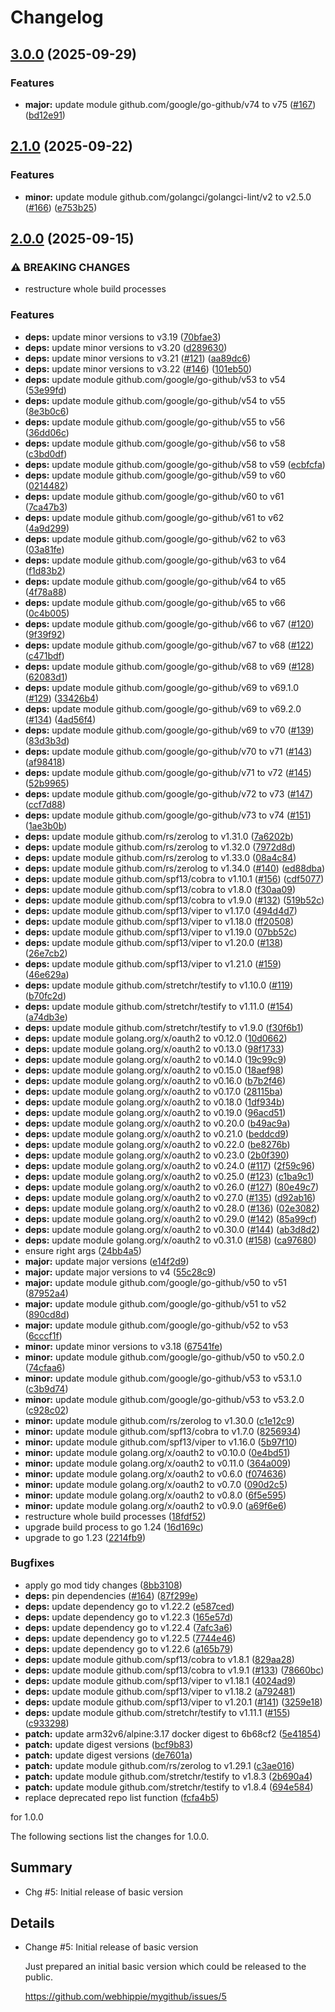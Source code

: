 # Changelog

## [3.0.0](https://github.com/webhippie/mygithub/compare/v2.1.0...v3.0.0) (2025-09-29)


### Features

* **major:** update module github.com/google/go-github/v74 to v75 ([#167](https://github.com/webhippie/mygithub/issues/167)) ([bd12e91](https://github.com/webhippie/mygithub/commit/bd12e91c46b42d609a9c98b27f9ecf28ebbf24d9))

## [2.1.0](https://github.com/webhippie/mygithub/compare/v2.0.0...v2.1.0) (2025-09-22)


### Features

* **minor:** update module github.com/golangci/golangci-lint/v2 to v2.5.0 ([#166](https://github.com/webhippie/mygithub/issues/166)) ([e753b25](https://github.com/webhippie/mygithub/commit/e753b25603f0ecb6c33c561a3c17fa7694754e4b))

## [2.0.0](https://github.com/webhippie/mygithub/compare/v1.0.0...v2.0.0) (2025-09-15)


### ⚠ BREAKING CHANGES

* restructure whole build processes

### Features

* **deps:** update minor versions to v3.19 ([70bfae3](https://github.com/webhippie/mygithub/commit/70bfae3ffe6cb886624b799ac9a49999fdbf504d))
* **deps:** update minor versions to v3.20 ([d289630](https://github.com/webhippie/mygithub/commit/d289630750a7a9e360f31c50eeb9cee6e678b7d4))
* **deps:** update minor versions to v3.21 ([#121](https://github.com/webhippie/mygithub/issues/121)) ([aa89dc6](https://github.com/webhippie/mygithub/commit/aa89dc67deb4a2182d0153990a341a8f972140f3))
* **deps:** update minor versions to v3.22 ([#146](https://github.com/webhippie/mygithub/issues/146)) ([101eb50](https://github.com/webhippie/mygithub/commit/101eb50924e51c80836c475788c6fd640ac37275))
* **deps:** update module github.com/google/go-github/v53 to v54 ([53e99fd](https://github.com/webhippie/mygithub/commit/53e99fd2d32aff2398fc6e874269f62b2deba308))
* **deps:** update module github.com/google/go-github/v54 to v55 ([8e3b0c6](https://github.com/webhippie/mygithub/commit/8e3b0c6dab4e9de06d2ca8478c268570caad1ca0))
* **deps:** update module github.com/google/go-github/v55 to v56 ([36dd06c](https://github.com/webhippie/mygithub/commit/36dd06c702e96ae923d4742287ea35728ab8e100))
* **deps:** update module github.com/google/go-github/v56 to v58 ([c3bd0df](https://github.com/webhippie/mygithub/commit/c3bd0dfd28bfa6fe632767f0db063dfdbf307e98))
* **deps:** update module github.com/google/go-github/v58 to v59 ([ecbfcfa](https://github.com/webhippie/mygithub/commit/ecbfcfa3bb0ed78dcec3b448426a7d1eaba43a40))
* **deps:** update module github.com/google/go-github/v59 to v60 ([0214482](https://github.com/webhippie/mygithub/commit/0214482875baefe1c8da9aefdc28856abcd9c609))
* **deps:** update module github.com/google/go-github/v60 to v61 ([7ca47b3](https://github.com/webhippie/mygithub/commit/7ca47b3e57f38c7bccfc8c106ab85c57219f91b7))
* **deps:** update module github.com/google/go-github/v61 to v62 ([4a9d299](https://github.com/webhippie/mygithub/commit/4a9d299e5bfd3a54b866db1efa50f06af35edbe1))
* **deps:** update module github.com/google/go-github/v62 to v63 ([03a81fe](https://github.com/webhippie/mygithub/commit/03a81fe566eae123f0c1c90853025b19517428a6))
* **deps:** update module github.com/google/go-github/v63 to v64 ([f1d83b2](https://github.com/webhippie/mygithub/commit/f1d83b2905d9478015e9630bc6be4aea93bcbfe5))
* **deps:** update module github.com/google/go-github/v64 to v65 ([4f78a88](https://github.com/webhippie/mygithub/commit/4f78a8889a8a89cf9f6c6f450578fdefcf4d6629))
* **deps:** update module github.com/google/go-github/v65 to v66 ([0c4b005](https://github.com/webhippie/mygithub/commit/0c4b005da1820bf15a2c3461fd172632685b0d6c))
* **deps:** update module github.com/google/go-github/v66 to v67 ([#120](https://github.com/webhippie/mygithub/issues/120)) ([9f39f92](https://github.com/webhippie/mygithub/commit/9f39f92f06eeb441deae7eb9560c0da2d3451737))
* **deps:** update module github.com/google/go-github/v67 to v68 ([#122](https://github.com/webhippie/mygithub/issues/122)) ([c471bdf](https://github.com/webhippie/mygithub/commit/c471bdfcc2c0878de26b0b06e8b6ede1be38ddb7))
* **deps:** update module github.com/google/go-github/v68 to v69 ([#128](https://github.com/webhippie/mygithub/issues/128)) ([62083d1](https://github.com/webhippie/mygithub/commit/62083d174779a9cb41f80845e58a075c866c3f48))
* **deps:** update module github.com/google/go-github/v69 to v69.1.0 ([#129](https://github.com/webhippie/mygithub/issues/129)) ([33426b4](https://github.com/webhippie/mygithub/commit/33426b4ac7c4442224aeaa93faae7f3bd6e8275a))
* **deps:** update module github.com/google/go-github/v69 to v69.2.0 ([#134](https://github.com/webhippie/mygithub/issues/134)) ([4ad56f4](https://github.com/webhippie/mygithub/commit/4ad56f408d5bc9fced6b414bc9ffb2e898875f5d))
* **deps:** update module github.com/google/go-github/v69 to v70 ([#139](https://github.com/webhippie/mygithub/issues/139)) ([83d3b3d](https://github.com/webhippie/mygithub/commit/83d3b3d2fdb46986c97aff8ba8751a3c711173f3))
* **deps:** update module github.com/google/go-github/v70 to v71 ([#143](https://github.com/webhippie/mygithub/issues/143)) ([af98418](https://github.com/webhippie/mygithub/commit/af98418d8454015e3b4483f7f4fd8d96624ab056))
* **deps:** update module github.com/google/go-github/v71 to v72 ([#145](https://github.com/webhippie/mygithub/issues/145)) ([52b9965](https://github.com/webhippie/mygithub/commit/52b996531f5ccd13c8b2ffbce08e5b341240a1f8))
* **deps:** update module github.com/google/go-github/v72 to v73 ([#147](https://github.com/webhippie/mygithub/issues/147)) ([ccf7d88](https://github.com/webhippie/mygithub/commit/ccf7d88de33cd0331d549403fca3140210b2daa5))
* **deps:** update module github.com/google/go-github/v73 to v74 ([#151](https://github.com/webhippie/mygithub/issues/151)) ([1ae3b0b](https://github.com/webhippie/mygithub/commit/1ae3b0ba711aa60712274224c7989f9277043820))
* **deps:** update module github.com/rs/zerolog to v1.31.0 ([7a6202b](https://github.com/webhippie/mygithub/commit/7a6202bdd4b592d8039840fe90cd13ccef2e81dd))
* **deps:** update module github.com/rs/zerolog to v1.32.0 ([7972d8d](https://github.com/webhippie/mygithub/commit/7972d8d49f2e09c08aae1ba08e4b7d8142598088))
* **deps:** update module github.com/rs/zerolog to v1.33.0 ([08a4c84](https://github.com/webhippie/mygithub/commit/08a4c8405e57578ac6c7476f094ca6441b6e4234))
* **deps:** update module github.com/rs/zerolog to v1.34.0 ([#140](https://github.com/webhippie/mygithub/issues/140)) ([ed88dba](https://github.com/webhippie/mygithub/commit/ed88dba9c8163836528be3d41d188aae30fb8699))
* **deps:** update module github.com/spf13/cobra to v1.10.1 ([#156](https://github.com/webhippie/mygithub/issues/156)) ([cdf5077](https://github.com/webhippie/mygithub/commit/cdf5077ff83437d96f5755b18e0ccafd59246dc6))
* **deps:** update module github.com/spf13/cobra to v1.8.0 ([f30aa09](https://github.com/webhippie/mygithub/commit/f30aa09ab90f68e9c9bf0bc9e9ef90065350b0fe))
* **deps:** update module github.com/spf13/cobra to v1.9.0 ([#132](https://github.com/webhippie/mygithub/issues/132)) ([519b52c](https://github.com/webhippie/mygithub/commit/519b52c194d44551ecfcf2547fbd8b8fe6dbe01f))
* **deps:** update module github.com/spf13/viper to v1.17.0 ([494d4d7](https://github.com/webhippie/mygithub/commit/494d4d7339d1debd81fe27ca98c639079fc9a549))
* **deps:** update module github.com/spf13/viper to v1.18.0 ([ff20508](https://github.com/webhippie/mygithub/commit/ff205082bc7c1fd25f04e7bce9e4accfd5c629a1))
* **deps:** update module github.com/spf13/viper to v1.19.0 ([07bb52c](https://github.com/webhippie/mygithub/commit/07bb52c61b79ca15a48a4e09f325f71fec39f8d9))
* **deps:** update module github.com/spf13/viper to v1.20.0 ([#138](https://github.com/webhippie/mygithub/issues/138)) ([26e7cb2](https://github.com/webhippie/mygithub/commit/26e7cb2c9d6f5840daf56abfc776e72baa348149))
* **deps:** update module github.com/spf13/viper to v1.21.0 ([#159](https://github.com/webhippie/mygithub/issues/159)) ([46e629a](https://github.com/webhippie/mygithub/commit/46e629ac6f7b8cd18f054412976156d78be6ebbb))
* **deps:** update module github.com/stretchr/testify to v1.10.0 ([#119](https://github.com/webhippie/mygithub/issues/119)) ([b70fc2d](https://github.com/webhippie/mygithub/commit/b70fc2dc5fec870892bedc3a614eddd572d74c2f))
* **deps:** update module github.com/stretchr/testify to v1.11.0 ([#154](https://github.com/webhippie/mygithub/issues/154)) ([a74db3e](https://github.com/webhippie/mygithub/commit/a74db3ee5c8af17fe1a30040fc000096e43c24d0))
* **deps:** update module github.com/stretchr/testify to v1.9.0 ([f30f6b1](https://github.com/webhippie/mygithub/commit/f30f6b16c489475b6ebaec8017279814df157e4f))
* **deps:** update module golang.org/x/oauth2 to v0.12.0 ([10d0662](https://github.com/webhippie/mygithub/commit/10d0662a53d022bb2d4f78cdf4c831611dfbf89e))
* **deps:** update module golang.org/x/oauth2 to v0.13.0 ([98f1733](https://github.com/webhippie/mygithub/commit/98f17339de82bc3f0c239d1f7c5f54ee34dedb46))
* **deps:** update module golang.org/x/oauth2 to v0.14.0 ([19c99c9](https://github.com/webhippie/mygithub/commit/19c99c902353f93370dc27976990fb5ebd4cb10a))
* **deps:** update module golang.org/x/oauth2 to v0.15.0 ([18aef98](https://github.com/webhippie/mygithub/commit/18aef98b89cb190d05298f0ff62972d46efac42d))
* **deps:** update module golang.org/x/oauth2 to v0.16.0 ([b7b2f46](https://github.com/webhippie/mygithub/commit/b7b2f466dfe336ccc9e6fd038c7d58f674cfdd45))
* **deps:** update module golang.org/x/oauth2 to v0.17.0 ([28115ba](https://github.com/webhippie/mygithub/commit/28115baf0863a1db28ec207aef2b7f766e6b96b5))
* **deps:** update module golang.org/x/oauth2 to v0.18.0 ([1df934b](https://github.com/webhippie/mygithub/commit/1df934bb7477729dac772db1443a0e62ebe384e6))
* **deps:** update module golang.org/x/oauth2 to v0.19.0 ([96acd51](https://github.com/webhippie/mygithub/commit/96acd51b063cc3db86b256688290ac64f30f5fc2))
* **deps:** update module golang.org/x/oauth2 to v0.20.0 ([b49ac9a](https://github.com/webhippie/mygithub/commit/b49ac9a8b89d6d47036e1bd35ce9712ae75d453e))
* **deps:** update module golang.org/x/oauth2 to v0.21.0 ([beddcd9](https://github.com/webhippie/mygithub/commit/beddcd9575d2dbab60d121f5f015f0d3a1d1bbe5))
* **deps:** update module golang.org/x/oauth2 to v0.22.0 ([be8276b](https://github.com/webhippie/mygithub/commit/be8276be777a9cfb643998e1e7b854909fe2c5df))
* **deps:** update module golang.org/x/oauth2 to v0.23.0 ([2b0f390](https://github.com/webhippie/mygithub/commit/2b0f39093922a42833629b3cc66cef96435ea4b3))
* **deps:** update module golang.org/x/oauth2 to v0.24.0 ([#117](https://github.com/webhippie/mygithub/issues/117)) ([2f59c96](https://github.com/webhippie/mygithub/commit/2f59c96886ae3d88f70f37703f4aca39f0b115f4))
* **deps:** update module golang.org/x/oauth2 to v0.25.0 ([#123](https://github.com/webhippie/mygithub/issues/123)) ([c1ba9c1](https://github.com/webhippie/mygithub/commit/c1ba9c1c91152272975aee75c58ab0c88ea16457))
* **deps:** update module golang.org/x/oauth2 to v0.26.0 ([#127](https://github.com/webhippie/mygithub/issues/127)) ([80e49c7](https://github.com/webhippie/mygithub/commit/80e49c76cbdfe3ecd9aadbb363c7e5a8e09dd677))
* **deps:** update module golang.org/x/oauth2 to v0.27.0 ([#135](https://github.com/webhippie/mygithub/issues/135)) ([d92ab16](https://github.com/webhippie/mygithub/commit/d92ab16aa367d56bb1ac43b9dd45ed0e03714a09))
* **deps:** update module golang.org/x/oauth2 to v0.28.0 ([#136](https://github.com/webhippie/mygithub/issues/136)) ([02e3082](https://github.com/webhippie/mygithub/commit/02e3082844b534b6c710e23d5c152a6ce1467a53))
* **deps:** update module golang.org/x/oauth2 to v0.29.0 ([#142](https://github.com/webhippie/mygithub/issues/142)) ([85a99cf](https://github.com/webhippie/mygithub/commit/85a99cf314c9b981bff05ba8ea7b5220414c262a))
* **deps:** update module golang.org/x/oauth2 to v0.30.0 ([#144](https://github.com/webhippie/mygithub/issues/144)) ([ab3d8d2](https://github.com/webhippie/mygithub/commit/ab3d8d2b39cf6fb0a25f681f647487328129238c))
* **deps:** update module golang.org/x/oauth2 to v0.31.0 ([#158](https://github.com/webhippie/mygithub/issues/158)) ([ca97680](https://github.com/webhippie/mygithub/commit/ca97680258da2fd466f19518cf1212c3c73eda65))
* ensure right args ([24bb4a5](https://github.com/webhippie/mygithub/commit/24bb4a57c2286f8e68e66c9ceba436003aa1e535))
* **major:** update major versions ([e14f2d9](https://github.com/webhippie/mygithub/commit/e14f2d9b576e20d9ad6d39d776d0bedfb1a3db76))
* **major:** update major versions to v4 ([55c28c9](https://github.com/webhippie/mygithub/commit/55c28c98b5b74039edb18d556b23fffed9b311db))
* **major:** update module github.com/google/go-github/v50 to v51 ([87952a4](https://github.com/webhippie/mygithub/commit/87952a42c9885fe55a4110c1f8fe6fc8c8f40286))
* **major:** update module github.com/google/go-github/v51 to v52 ([890cd8d](https://github.com/webhippie/mygithub/commit/890cd8d2dfd2d2e546c7f51e769d8c2b86961097))
* **major:** update module github.com/google/go-github/v52 to v53 ([6cccf1f](https://github.com/webhippie/mygithub/commit/6cccf1f786da3cadeda6e86a02c924582654a38e))
* **minor:** update minor versions to v3.18 ([67541fe](https://github.com/webhippie/mygithub/commit/67541fead9bcc85361dda02d36921e3301d56d69))
* **minor:** update module github.com/google/go-github/v50 to v50.2.0 ([74cfaa6](https://github.com/webhippie/mygithub/commit/74cfaa6378d3ed75e1c95decc3d1ad0041c942b5))
* **minor:** update module github.com/google/go-github/v53 to v53.1.0 ([c3b9d74](https://github.com/webhippie/mygithub/commit/c3b9d743e1f650ccd1f6338dffb5e0a6badd8f3d))
* **minor:** update module github.com/google/go-github/v53 to v53.2.0 ([c928c02](https://github.com/webhippie/mygithub/commit/c928c02c4f6b6e483258300626fb50855a00bd8b))
* **minor:** update module github.com/rs/zerolog to v1.30.0 ([c1e12c9](https://github.com/webhippie/mygithub/commit/c1e12c9fa25d7413598cb69c938c66b6a871f5a1))
* **minor:** update module github.com/spf13/cobra to v1.7.0 ([8256934](https://github.com/webhippie/mygithub/commit/8256934bac5878f8c2c06a4702030dca966a22d8))
* **minor:** update module github.com/spf13/viper to v1.16.0 ([5b97f10](https://github.com/webhippie/mygithub/commit/5b97f106719789a8a797444e3ea26ae60132dac9))
* **minor:** update module golang.org/x/oauth2 to v0.10.0 ([0e4bd51](https://github.com/webhippie/mygithub/commit/0e4bd5129f4da27ad2ac756684f8c37555d802b1))
* **minor:** update module golang.org/x/oauth2 to v0.11.0 ([364a009](https://github.com/webhippie/mygithub/commit/364a009f62498f5dd566df6eb9b106855519f161))
* **minor:** update module golang.org/x/oauth2 to v0.6.0 ([f074636](https://github.com/webhippie/mygithub/commit/f0746364df8f0f0244d69d8916ed083fe21b8c9d))
* **minor:** update module golang.org/x/oauth2 to v0.7.0 ([090d2c5](https://github.com/webhippie/mygithub/commit/090d2c51bf06eee84de1ad4724ee19f6fc3a7b3c))
* **minor:** update module golang.org/x/oauth2 to v0.8.0 ([6f5e595](https://github.com/webhippie/mygithub/commit/6f5e595716df3a3c83f1313347c56d94e43907ad))
* **minor:** update module golang.org/x/oauth2 to v0.9.0 ([a69f6e6](https://github.com/webhippie/mygithub/commit/a69f6e6c0ea0455b87a185eedec7f8be3908a547))
* restructure whole build processes ([18fdf52](https://github.com/webhippie/mygithub/commit/18fdf526eef1fa26283e54bb3c9050b30c72eb85))
* upgrade build process to go 1.24 ([16d169c](https://github.com/webhippie/mygithub/commit/16d169c7bd1dc8cc400e44480b70f13d9e596f6d))
* upgrade to go 1.23 ([2214fb9](https://github.com/webhippie/mygithub/commit/2214fb9897450d65b0bd42a41f7a9b60a0843b20))


### Bugfixes

* apply go mod tidy changes ([8bb3108](https://github.com/webhippie/mygithub/commit/8bb3108ad82333b7659740842688abbbdbde5821))
* **deps:** pin dependencies ([#164](https://github.com/webhippie/mygithub/issues/164)) ([87f299e](https://github.com/webhippie/mygithub/commit/87f299ed4ba6313c9c3a4c39d836ba49ef95e393))
* **deps:** update dependency go to v1.22.2 ([e587ced](https://github.com/webhippie/mygithub/commit/e587ced6cfdd9b3b2cf04f55267413a5b221c10e))
* **deps:** update dependency go to v1.22.3 ([165e57d](https://github.com/webhippie/mygithub/commit/165e57ddbeb3c1d70afb2210781635df4da857ac))
* **deps:** update dependency go to v1.22.4 ([7afc3a6](https://github.com/webhippie/mygithub/commit/7afc3a6410d679eeb98905f506833d986fd3b88e))
* **deps:** update dependency go to v1.22.5 ([7744e46](https://github.com/webhippie/mygithub/commit/7744e46ac8544e6548b5856a7c86ac7e7200a3cd))
* **deps:** update dependency go to v1.22.6 ([a165b79](https://github.com/webhippie/mygithub/commit/a165b79fa9708482c516929fff2d10edbac8f47c))
* **deps:** update module github.com/spf13/cobra to v1.8.1 ([829aa28](https://github.com/webhippie/mygithub/commit/829aa28d0eafae9e25dcad28720f2853f258e6b9))
* **deps:** update module github.com/spf13/cobra to v1.9.1 ([#133](https://github.com/webhippie/mygithub/issues/133)) ([78660bc](https://github.com/webhippie/mygithub/commit/78660bc1d2eece569561f6c1d04ce72dd8d394a1))
* **deps:** update module github.com/spf13/viper to v1.18.1 ([4024ad9](https://github.com/webhippie/mygithub/commit/4024ad9f35dd4f98e75220e147d27b65d48a735d))
* **deps:** update module github.com/spf13/viper to v1.18.2 ([a792481](https://github.com/webhippie/mygithub/commit/a792481bd1519aa84fa33251075017f727e42d33))
* **deps:** update module github.com/spf13/viper to v1.20.1 ([#141](https://github.com/webhippie/mygithub/issues/141)) ([3259e18](https://github.com/webhippie/mygithub/commit/3259e1865e9ee0378b81d4d61a9a869a2e4755d8))
* **deps:** update module github.com/stretchr/testify to v1.11.1 ([#155](https://github.com/webhippie/mygithub/issues/155)) ([c933298](https://github.com/webhippie/mygithub/commit/c933298eeb6d185742b2483ff4725cd93ebd6a25))
* **patch:** update arm32v6/alpine:3.17 docker digest to 6b68cf2 ([5e41854](https://github.com/webhippie/mygithub/commit/5e4185473200961675c2e583c885ebd2896524c4))
* **patch:** update digest versions ([bcf9b83](https://github.com/webhippie/mygithub/commit/bcf9b83dd4e81228b082395416ce60dd85870dae))
* **patch:** update digest versions ([de7601a](https://github.com/webhippie/mygithub/commit/de7601ac138396f34dab63365805c2d9203bd5ff))
* **patch:** update module github.com/rs/zerolog to v1.29.1 ([c3ae016](https://github.com/webhippie/mygithub/commit/c3ae01663c3b549dd8237f8e97cdaa8563a526c9))
* **patch:** update module github.com/stretchr/testify to v1.8.3 ([2b690a4](https://github.com/webhippie/mygithub/commit/2b690a4195ff7622c3153e17ef4be94801717faa))
* **patch:** update module github.com/stretchr/testify to v1.8.4 ([694e584](https://github.com/webhippie/mygithub/commit/694e584c0454bc1576e6a228bf74b20edbd5fc72))
* replace deprecated repo list function ([fcfa4b5](https://github.com/webhippie/mygithub/commit/fcfa4b54c58c7137dc3b81ccc7aa65696ba64942))

for 1.0.0

The following sections list the changes for 1.0.0.

## Summary

 * Chg #5: Initial release of basic version

## Details

 * Change #5: Initial release of basic version

   Just prepared an initial basic version which could be released to the public.

   https://github.com/webhippie/mygithub/issues/5
